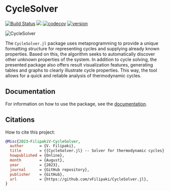 # CycleSolver
[![Build Status](https://github.com/vFilipaki/CycleSolver.jl/actions/workflows/CI.yml/badge.svg?branch=main)](https://github.com/vFilipaki/CycleSolver.jl/actions/workflows/CI.yml?query=branch%3Amaster)
[![](https://img.shields.io/badge/docs-stable-blue.svg)](https://vfilipaki.github.io/CycleSolver.jl/stable/)
[![codecov](https://codecov.io/gh/vFilipaki/CycleSolver.jl/graph/badge.svg?token=XA1IQOY99S)](https://codecov.io/gh/vFilipaki/CycleSolver.jl)
[![version](https://juliahub.com/docs/General/CycleSolver/stable/version.svg)](https://juliahub.com/ui/Packages/General/CycleSolver)

![CycleSolver](https://github.com/vFilipaki/CycleSolver.jl/blob/main/docs/src/assets/logo.png?raw=true)

The `CycleSolver.jl` package uses metaprogramming to provide a unique formatting structure for representing cycles and supplying already known properties. Based on this, the algorithm seeks to automatically discover other unknown properties of the system. In addition to cycle solving, the presented package also offers result visualization features, generating tables and graphs to clearly illustrate cycle properties. This way, the tool allows for a quick and reliable analysis of thermodynamic cycles.

## Documentation

For information on how to use the package, see the [documentation](https://vfilipaki.github.io/CycleSolver.jl/dev/).

## Citations

How to cite this project:

```bibtex
@Misc{2023-FilipakiV-CycleSolver,
  author       = {V. Filipaki},
  title        = {{CycleSolver.jl} -- Solver for thermodynamic cycles},
  howpublished = {Online},
  month        = {August},
  year         = {2023},
  journal      = {GitHub repository},
  publisher    = {GitHub},
  url          = {https://github.com/vFilipaki/CycleSolver.jl},
}
```
